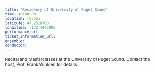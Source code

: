 ```yaml
---
title: 'Residency at University of Puget Sound'
time: 08:00 PM
location: Tacoma
latitude: 47.2528768
longitude: -122.4442906
performance_url: 
ticket_information_url: 
ensemble: 
conductor: 
---
```

Recital and Masterclasses at the University of Puget Sound.  Contact the host, Prof. Frank Winkler, for details.